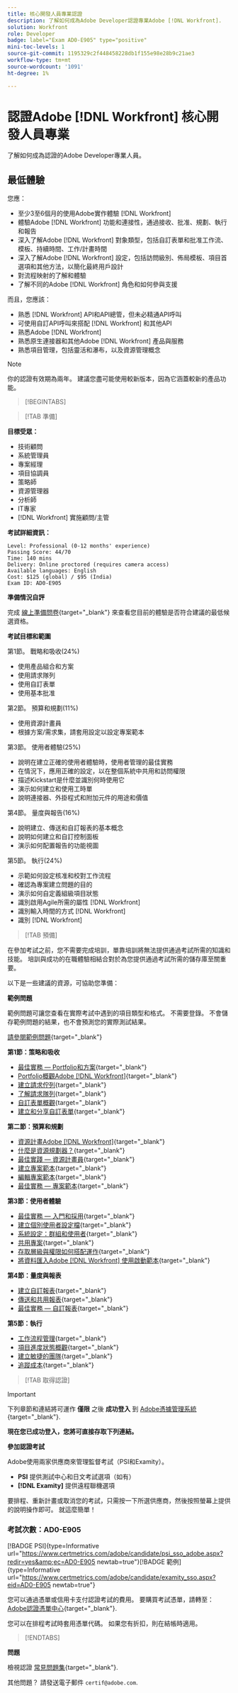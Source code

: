 ```yaml
---
title: 核心開發人員專業認證
description: 了解如何成為Adobe Developer認證專業Adobe [!DNL Workfront].
solution: Workfront
role: Developer
badge: label="Exam AD0-E905" type="positive"
mini-toc-levels: 1
source-git-commit: 1195329c2f448458228db1f155e98e28b9c21ae3
workflow-type: tm+mt
source-wordcount: '1091'
ht-degree: 1%

---
```


# 認證Adobe [!DNL Workfront] 核心開發人員專業

了解如何成為認證的Adobe Developer專業人員。

## 最低體驗

您應：

* 至少3至6個月的使用Adobe實作體驗 [!DNL Workfront]
* 體驗Adobe [!DNL Workfront] 功能和連接性，通過接收、批准、規劃、執行和報告
* 深入了解Adobe [!DNL Workfront] 對象類型，包括自訂表單和批准工作流、模板、持續時間、工作/計畫時間
* 深入了解Adobe [!DNL Workfront] 設定，包括訪問級別、佈局模板、項目首選項和其他方法，以簡化最終用戶設計
* 對流程映射的了解和體驗
* 了解不同的Adobe [!DNL Workfront] 角色和如何參與支援

而且，您應該：

* 熟悉 [!DNL Workfront] API和API總管，但未必精通API呼叫
* 可使用自訂API呼叫來搭配 [!DNL Workfront] 和其他API
* 熟悉Adobe [!DNL Workfront]
* 熟悉原生連接器和其他Adobe [!DNL Workfront] 產品與服務
* 熟悉項目管理，包括靈活和瀑布，以及資源管理概念

>[!NOTE]
>
>你的認證有效期為兩年。 建議您盡可能使用較新版本，因為它涵蓋較新的產品功能。

>[!BEGINTABS]

>[!TAB 準備]

**目標受眾：**

* 技術顧問
* 系統管理員
* 專案經理
* 項目協調員
* 策略師
* 資源管理器
* 分析師
* IT專家
* [!DNL Workfront] 實施顧問/主管

**考試詳細資訊：**

```
Level: Professional (0-12 months' experience)
Passing Score: 44/70
Time: 140 mins
Delivery: Online proctored (requires camera access)
Available languages: English
Cost: $125 (global) / $95 (India)
Exam ID: AD0-E905
```

**準備情況自評**

完成 [線上準備問卷](https://scorpion.caveon.com/launchpad/ad-q-e905-readiness-questionnaire-for-adobe-workfront-core-developer-professional/ad-q-e905-readiness-questionnaire-for-adobe-workfront-core-developer-professional){target="_blank"} 來查看您目前的體驗是否符合建議的最低候選資格。

**考試目標和範圍**

第1節。 戰略和吸收(24%)

* 使用產品組合和方案
* 使用請求隊列
* 使用自訂表單
* 使用基本批准

第2節。 預算和規劃(11%)

* 使用資源計畫員
* 根據方案/需求集，請套用設定以設定專案範本

第3節。 使用者體驗(25%)

* 說明在建立正確的使用者體驗時，使用者管理的最佳實務
* 在情況下，應用正確的設定，以在整個系統中共用和訪問權限
* 描述Kickstart是什麼並識別何時使用它
* 演示如何建立和使用工時單
* 說明連接器、外掛程式和附加元件的用途和價值

第4節。 量度與報告(16%)

* 說明建立、傳送和自訂報表的基本概念
* 說明如何建立和自訂控制面板
* 演示如何配置報告的功能視圖

第5節。 執行(24%)

* 示範如何設定核准和校對工作流程
* 確認為專案建立問題的目的
* 演示如何自定義組級項目狀態
* 識別啟用Agile所需的屬性 [!DNL Workfront]
* 識別輸入時間的方式 [!DNL Workfront]
* 識別 [!DNL Workfront]

>[!TAB 預備]

在參加考試之前，您不需要完成培訓，單靠培訓將無法提供通過考試所需的知識和技能。 培訓與成功的在職體驗相結合對於為您提供通過考試所需的儲存庫至關重要。

以下是一些建議的資源，可協助您準備：

**範例問題**

範例問題可讓您查看在實際考試中遇到的項目類型和格式。 不需要登錄。 不會儲存範例問題的結果，也不會預測您的實際測試結果。

[請參閱範例問題](https://scorpion.caveon.com/launchpad/ad0-e905-adobe-workfront-developer-professional-copy-ljt8s6/ad4-e905-adobe-workfront-core-developer-professional-sample-exam){target="_blank"}

**第1節：策略和吸收**

* [最佳實務 — Portfolio和方案](https://experienceleague.adobe.com/docs/workfront-learn/tutorials-workfront/best-practices/portfolios-programs-bp.html){target="_blank"}
* [Portfolio概觀Adobe [!DNL Workfront]](https://experienceleague.adobe.com/docs/workfront/using/manage-work/portfolio-management/portfolio-overview-in-adobe-workfront/portfolio-overview.html){target="_blank"}
* [建立請求佇列](https://experienceleague.adobe.com/docs/workfront/using/manage-work/requests/create-and-manage-request-queues/create-request-queue.html?lang=en){target="_blank"}
* [了解請求隊列](https://experienceleague.adobe.com/docs/workfront-learn/tutorials-workfront/manage-work/request-queues/understand-request-queues.html?lang=en){target="_blank"}
* [自訂表單概觀](https://experienceleague.adobe.com/docs/workfront/using/administration-and-setup/customize/custom-forms/custom-forms-overview.html){target="_blank"}
* [建立和分享自訂表單](https://experienceleague.adobe.com/docs/workfront-learn/tutorials-workfront/custom-data/custom-forms/custom-forms-creating-and-sharing-a-custom-form.html?lang=en){target="_blank"}

**第二節：預算和規劃**

* [資源計畫Adobe [!DNL Workfront]](https://experienceleague.adobe.com/docs/workfront/using/manage-resources/resource-planning-in-adobe-workfront/resource-planning-overview.html){target="_blank"}
* [什麼是資源規劃器？](https://experienceleague.adobe.com/docs/workfront-learn/tutorials-workfront/manage-resources/resource-planning/what-is-the-resource-planner.html?lang=en){target="_blank"}
* [最佳實踐 — 資源計畫員](https://experienceleague.adobe.com/docs/workfront-learn/tutorials-workfront/best-practices/resource-planner-bp.html?lang=en){target="_blank"}
* [建立專案範本](https://experienceleague.adobe.com/docs/workfront-learn/tutorials-workfront/manage-work/create-and-manage-project-templates/create-a-project-template.html?lang=en){target="_blank"}
* [編輯專案範本](https://experienceleague.adobe.com/docs/workfront/using/manage-work/projects/create-and-manage-project-templates/edit-templates.html){target="_blank"}
* [最佳實務 — 專案範本](https://experienceleague.adobe.com/docs/workfront-learn/tutorials-workfront/best-practices/project-templates-bp.html){target="_blank"}

**第3節：使用者體驗**

* [最佳實務 — 入門和採用](https://experienceleague.adobe.com/docs/workfront-learn/tutorials-workfront/best-practices/onboarding-adoption-bp.html?lang=en){target="_blank"}
* [建立個別使用者設定檔](https://experienceleague.adobe.com/docs/workfront-learn/tutorials-workfront/administration-and-setup/create-and-manage-users/create-an-individual-user-profile.html?lang=en){target="_blank"}
* [系統設定：群組和使用者](https://experienceleague.adobe.com/docs/workfront-learn/tutorials-workfront/workfront-dam-program/system-setup/system-setup-groups-and-users.html?lang=en){target="_blank"}
* [共用專案](https://experienceleague.adobe.com/docs/workfront-learn/tutorials-workfront/manage-work/projects/share-a-project.html?lang=en){target="_blank"}
* [存取層級與權限如何搭配運作](https://experienceleague.adobe.com/docs/workfront/using/administration-and-setup/add-users/access-levels/how-access-levels-permissions-work-together.html){target="_blank"}
* [將資料匯入Adobe [!DNL Workfront] 使用啟動範本](https://experienceleague.adobe.com/docs/workfront/using/administration-and-setup/manage-wf/kick-starts/import-data-via-kickstarts.html){target="_blank"}

**第4節：量度與報表**

* [建立自訂報表](https://experienceleague.adobe.com/docs/workfront/using/reporting/reports/create-manage-reports/create-custom-report.html){target="_blank"}
* [傳送和共用報表](https://experienceleague.adobe.com/docs/workfront-learn/tutorials-workfront/reporting/basic-reporting/how-to-send-and-share-reports.html?lang=en){target="_blank"}
* [最佳實務 — 自訂報表](https://experienceleague.adobe.com/docs/workfront-learn/tutorials-workfront/best-practices/custom-reports-bp.html){target="_blank"}


**第5節：執行**

* [工作流程管理](https://business.adobe.com/products/workfront/workflow-management.html){target="_blank"}
* [項目進度狀態概觀](https://experienceleague.adobe.com/docs/workfront/using/manage-work/projects/plan-a-project/project-progress-status.html?lang=en){target="_blank"}
* [建立敏捷的團隊](https://experienceleague.adobe.com/docs/workfront/using/agile/agile-in-workfront/create-an-agile-team.html?lang=en){target="_blank"}
* [追蹤成本](https://experienceleague.adobe.com/docs/workfront/using/manage-work/projects/project-finances/track-costs.html?lang=en){target="_blank"}

>[!TAB 取得認證]

>[!IMPORTANT]
>
>下列章節和連結將可運作 **僅限**  之後 **成功登入** 到 [Adobe憑據管理系統](http://www.certmetrics.com/adobe){target="_blank"}.


**現在您已成功登入，您將可直接存取下列連結。**

**參加認證考試**

Adobe使用兩家供應商來管理監督考試（PSI和Examity）。

* **PSI** 提供測試中心和日文考試選項（如有）
* **[!DNL Examity]** 提供遠程聯機選項

要排程、重新計畫或取消您的考試，只需按一下所選供應商，然後按照螢幕上提供的說明操作即可。 就這麼簡單！

### 考試次數：AD0-E905

[!BADGE PSI]{type=Informative url="https://www.certmetrics.com/adobe/candidate/psi_sso_adobe.aspx?redir=yes&amp;ec=AD0-E905 newtab=true"}[!BADGE 範例]{type=Informative url="https://www.certmetrics.com/adobe/candidate/examity_sso.aspx?eid=AD0-E905 newtab=true"}

您可以通過憑單或信用卡支付認證考試的費用。 要購買考試憑單，請轉至： [Adobe認證憑單中心](https://market.xvoucher.com/adobe/global){target="_blank"}.

您可以在排程考試時套用憑單代碼。 如果您有折扣，則在結帳時適用。

>[!ENDTABS]

**問題**

檢視認證 [常見問題集](https://experienceleague.adobe.com/docs/certification/certification/faq.html?lang=en){target="_blank"}.

其他問題？ 請發送電子郵件 `certif@adobe.com`.
